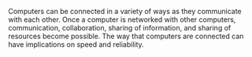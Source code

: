 Computers can be connected in a variety of ways as they communicate with each other.  Once a computer is networked with other computers, communication, collaboration, sharing of information, and sharing of resources become possible.  The way that computers are connected can have implications on speed and reliability.



